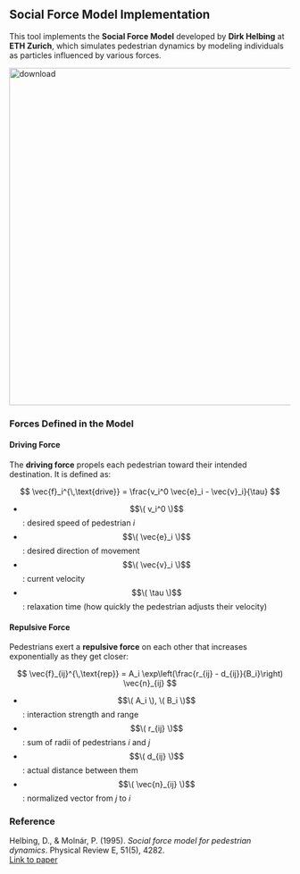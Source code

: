 

## Social Force Model Implementation

This tool implements the **Social Force Model** developed by **Dirk Helbing** at **ETH Zurich**, which simulates pedestrian dynamics by modeling individuals as particles influenced by various forces.

<img width="825" height="604" alt="download" src="https://github.com/user-attachments/assets/3f09192c-c3af-4338-8274-96f3a702e758" />

###  Forces Defined in the Model

####  Driving Force
The **driving force** propels each pedestrian toward their intended destination. It is defined as:

$$
\vec{f}_i^{\,\text{drive}} = \frac{v_i^0 \vec{e}_i - \vec{v}_i}{\tau}
$$

- $$\( v_i^0 \)$$: desired speed of pedestrian *i*  
- $$\( \vec{e}_i \)$$: desired direction of movement  
- $$\( \vec{v}_i \)$$: current velocity  
- $$\( \tau \)$$: relaxation time (how quickly the pedestrian adjusts their velocity)

####  Repulsive Force
Pedestrians exert a **repulsive force** on each other that increases exponentially as they get closer:

$$ \vec{f}_{ij}^{\,\text{rep}} = A_i \exp\left(\frac{r_{ij} - d_{ij}}{B_i}\right) \vec{n}_{ij} $$

- $$\( A_i \), \( B_i \)$$: interaction strength and range  
- $$\( r_{ij} \)$$: sum of radii of pedestrians *i* and *j*  
- $$\( d_{ij} \)$$: actual distance between them  
- $$\( \vec{n}_{ij} \)$$: normalized vector from *j* to *i*



###  Reference

Helbing, D., & Molnár, P. (1995). *Social force model for pedestrian dynamics*. Physical Review E, 51(5), 4282.  
[Link to paper](https://doi.org/10.1103/PhysRevE.51.4282)

